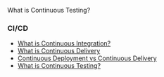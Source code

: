 What is Continuous Testing?

### CI/CD
- [What is Continuous Integration?](https://www.youtube.com/watch?v=1er2cjUq1UI&list=PLYPTjGJPzZJ45mN_zhR_2Wx9yJClfi7BL&ab_channel=IBMCloud)
- [What is Continuous Delivery](https://www.youtube.com/watch?v=2TTU5BB-k9U&list=PLYPTjGJPzZJ45mN_zhR_2Wx9yJClfi7BL&index=3&ab_channel=IBMCloud)
- [Continuous Deployment vs Continuous Delivery](https://www.youtube.com/watch?v=LNLKZ4Rvk8w&list=PLYPTjGJPzZJ45mN_zhR_2Wx9yJClfi7BL&index=3&ab_channel=IBMCloud)
- [What is Continuous Testing?](https://www.youtube.com/watch?v=RYQbmjLgubM&list=PLYPTjGJPzZJ45mN_zhR_2Wx9yJClfi7BL&index=4&ab_channel=IBMCloud)
